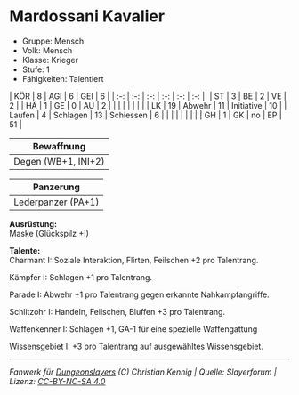 # Mardossani Kavalier  
- Gruppe: Mensch  
- Volk: Mensch  
- Klasse: Krieger  
- Stufe: 1  
- Fähigkeiten: Talentiert  


| KÖR    | 8  | AGI      | 6  | GEI        | 6  |
| :-: | :-: | :-: | :-: | :-: | :-: ||
| ST     | 3  | BE       | 2  | VE         | 2  |
| HÄ     | 1  | GE       | 0  | AU         | 2  |
|        |    |          |    |            |    |
| LK     | 19 | Abwehr   | 11 | Initiative | 10 |
| Laufen | 4  | Schlagen | 13 | Schiessen  | 6  |
|        |    |          |    |            |    |
| GH     | 1  | GK       | no | EP         | 51 |


| Bewaffnung |
| --- |
| Degen (WB+1, INI+2) |


| Panzerung |
| --- |
| Lederpanzer (PA+1) |


**Ausrüstung:**  
Maske (Glückspilz +I)

**Talente:**  
Charmant I: Soziale Interaktion, Flirten, Feilschen +2 pro Talentrang.

Kämpfer I: Schlagen +1 pro Talentrang.

Parade I: Abwehr +1 pro Talentrang gegen erkannte Nahkampfangriffe.

Schlitzohr I: Handeln, Feilschen, Bluffen +3 pro Talentrang.

Waffenkenner I: Schlagen +1, GA-1 für eine spezielle Waffengattung

Wissensgebiet I: +3 pro Talentrang auf ausgewähltes Wissensgebiet.





___
*Fanwerk für [Dungeonslayers](https://www.dungeonslayers.net/) (C) Christian Kennig | Quelle: Slayerforum | Lizenz: [CC-BY-NC-SA 4.0](https://creativecommons.org/licenses/by-nc-sa/4.0/deed.de)*